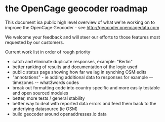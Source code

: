 the OpenCage geocoder roadmap
====================

This document isa public high level overview of what we're working on
to improve the OpenCage Geocoder - see http://geocoder.opencagedata.com

We welcome your feedback and will steer our efforts to those features
most requested by our customers.

Current work list in order of rough priority
- catch and eliminate duplicate responses, example: "Berlin"
- better ranking of results and documentation of the logic used
- public status page showing how far we lag in synching OSM edits
- "annotations" - ie adding additional data to responses for example 
-- timezones
-- what3words codes
- break out formatting code into country specific and more easily
  testable and open sourced modules
- better, more tests / general stability
- better way to deal with reported data errors and feed them back to
  the underlying datasource (ie OSM)
- build geocoder around openaddresses.io data

